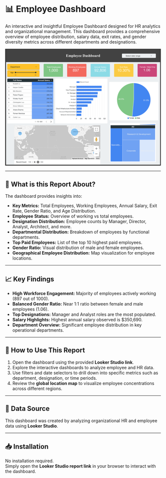 # 📊 Employee Dashboard

An interactive and insightful Employee Dashboard designed for HR analytics and organizational management. This dashboard provides a comprehensive overview of employee distribution, salary data, exit rates, and gender diversity metrics across different departments and designations.

![Employee Dashboard Screenshot](https://github.com/RHchetan/Employee-Dashboard/blob/main/Screenshot%202025-06-13%20222554.png?raw=true)

---

## 📖 What is this Report About?

The dashboard provides insights into:

- **Key Metrics:** Total Employees, Working Employees, Annual Salary, Exit Rate, Gender Ratio, and Age Distribution.
- **Employee Status:** Overview of working vs total employees.
- **Designation Distribution:** Employee counts by Manager, Director, Analyst, Architect, and more.
- **Departmental Distribution:** Breakdown of employees by functional departments.
- **Top Paid Employees:** List of the top 10 highest paid employees.
- **Gender Ratio:** Visual distribution of male and female employees.
- **Geographical Employee Distribution:** Map visualization for employee locations.

---

## 📈 Key Findings

- **High Workforce Engagement:** Majority of employees actively working (897 out of 1000).
- **Balanced Gender Ratio:** Near 1:1 ratio between female and male employees (1.06).
- **Top Designations:** Manager and Analyst roles are the most populated.
- **Salary Highlights:** Highest annual salary observed is $350,690.
- **Department Overview:** Significant employee distribution in key operational departments.

---

## 📂 How to Use This Report

1. Open the dashboard using the provided **Looker Studio link**.
2. Explore the interactive dashboards to analyze employee and HR data.
3. Use filters and date selectors to drill down into specific metrics such as department, designation, or time periods.
4. Review the **global location map** to visualize employee concentrations across different regions.

---

## 📌 Data Source

This dashboard was created by analyzing organizational HR and employee data using **Looker Studio**.

---

## 📥 Installation

No installation required.  
Simply open the **Looker Studio report link** in your browser to interact with the dashboard.

